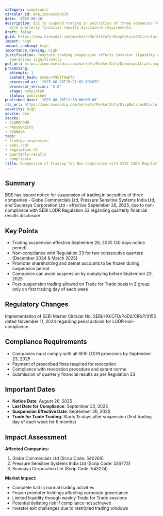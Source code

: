 ```yaml
---
category: compliance
circular_id: e0a11abca2c88e3d
date: '2025-08-26'
description: BSE to suspend trading in securities of three companies for non-compliance
  with quarterly financial results disclosure requirements.
draft: false
guid: https://www.bseindia.com/markets/MarketInfo/DispNoticesNCirculars.aspx?Noticeid={74A7FEE2-4D5B-4594-8018-8E83AFCDAAC8}&noticeno=20250826-36&dt=08/26/2025&icount=36&totcount=56&flag=0
impact: high
impact_ranking: high
importance_ranking: high
justification: Complete trading suspension affects investor liquidity and company
  operations significantly
pdf_url: https://www.bseindia.com/markets/MarketInfo/DownloadAttach.aspx?id=20250826-36&attachedId=
processing:
  attempts: 1
  content_hash: e288c4f8bff0abf9
  processed_at: '2025-08-26T15:27:02.692875'
  processor_version: '2.0'
  stage: completed
  status: published
published_date: '2025-08-26T12:38:00+00:00'
rss_url: https://www.bseindia.com/markets/MarketInfo/DispNoticesNCirculars.aspx?Noticeid={74A7FEE2-4D5B-4594-8018-8E83AFCDAAC8}&noticeno=20250826-36&dt=08/26/2025&icount=36&totcount=56&flag=0
severity: high
source: bse
stocks:
- GLOBECOMM
- PRESSURESYS
- SUUMAYA
tags:
- trading-suspension
- sebi-lodr
- regulation-33
- quarterly-results
- compliance
title: Suspension of Trading for Non-Compliance with SEBI LODR Regulations
---
```


## Summary

BSE has issued notice for suspension of trading in securities of three companies - Globe Commercials Ltd, Pressure Sensitive Systems India Ltd, and Suumaya Corporation Ltd - effective September 26, 2025, due to non-compliance with SEBI LODR Regulation 33 regarding quarterly financial results disclosure.

## Key Points

- Trading suspension effective September 26, 2025 (30 days notice period)
- Non-compliance with Regulation 33 for two consecutive quarters (December 2024 & March 2025)
- Promoter shareholding and demat accounts to be frozen during suspension period
- Companies can avoid suspension by complying before September 23, 2025
- Post-suspension trading allowed on Trade for Trade basis in Z group only on first trading day of each week

## Regulatory Changes

Implementation of SEBI Master Circular No. SEBI/HO/CFD/PoD2/CIR/P/0155 dated November 11, 2024 regarding penal actions for LODR non-compliance.

## Compliance Requirements

- Companies must comply with all SEBI LODR provisions by September 23, 2025
- Payment of prescribed fines required for revocation
- Compliance with revocation procedure and extant norms
- Submission of quarterly financial results as per Regulation 33

## Important Dates

- **Notice Date**: August 26, 2025
- **Last Date for Compliance**: September 23, 2025
- **Suspension Effective Date**: September 26, 2025
- **Trade for Trade Trading**: Starts 15 days after suspension (first trading day of each week for 6 months)

## Impact Assessment

**Affected Companies:**
1. Globe Commercials Ltd (Scrip Code: 540266)
2. Pressure Sensitive Systems India Ltd (Scrip Code: 526773)
3. Suumaya Corporation Ltd (Scrip Code: 543274)

**Market Impact:**
- Complete halt in normal trading activities
- Frozen promoter holdings affecting corporate governance
- Limited liquidity through weekly Trade for Trade sessions
- Potential delisting risk if compliance not achieved
- Investor exit challenges due to restricted trading windows